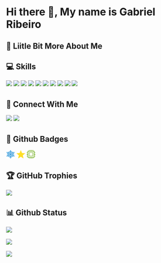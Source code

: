 # Hi there 👋, My name is Gabriel Ribeiro

## 💫 Liitle Bit More About Me

## 💻 Skills
<p>
<img src="https://img.shields.io/badge/java-%23ED8B00.svg?style=for-the-badge&logo=java&logoColor=white" style="margin-bottom: 4px;" height="30px">
<img src="https://img.shields.io/badge/php-%23777BB4.svg?style=for-the-badge&logo=php&logoColor=white" style="margin-bottom: 4px;" height="30px">
<img src="https://img.shields.io/badge/Flutter-%2302569B.svg?style=for-the-badge&logo=Flutter&logoColor=white" style="margin-bottom: 4px;" height="30px">
<img src="https://img.shields.io/badge/html5-%23E34F26.svg?style=for-the-badge&logo=html5&logoColor=white" style="margin-bottom: 4px;" height="30px">
<img src="https://img.shields.io/badge/css3-%231572B6.svg?style=for-the-badge&logo=css3&logoColor=white" style="margin-bottom: 4px;" height="30px">
<img src="https://img.shields.io/badge/react-%2320232a.svg?style=for-the-badge&logo=react&logoColor=%2361DAFB" style="margin-bottom: 4px;" height="30px">
<img src="https://img.shields.io/badge/node.js-6DA55F?style=for-the-badge&logo=node.js&logoColor=white" style="margin-bottom: 4px;" height="30px">
<img src="https://img.shields.io/badge/django-%23092E20.svg?style=for-the-badge&logo=django&logoColor=white" style="margin-bottom: 4px;" height="30px">
<img src="https://img.shields.io/badge/unreal-%23313131.svg?style=for-the-badge&logo=unrealengine&logoColor=white" style="margin-bottom: 4px;" height="30px">
<img src="https://img.shields.io/badge/git-%23F05033.svg?style=for-the-badge&logo=git&logoColor=white" style="margin-bottom: 4px;" height="30px">
</p>

## 👥 Connect With Me
<p>
<a href="https://linkedin.com/in/https://www.linkedin.com/in/ribeirinho/"><img src="https://img.shields.io/badge/linkedin-%230077B5.svg?style=for-the-badge&logo=linkedin&logoColor=white" style="margin-bottom: 4px;" height="30px" target="_blank"></a>
<a href="https://www.instagram.com/https://www.instagram.com/terahard/"><img src="https://img.shields.io/badge/Instagram-%23E4405F.svg?style=for-the-badge&logo=Instagram&logoColor=white" style="margin-bottom: 4px;" height="30px" target="_blank"></a>
</p>

## 🌟 Github Badges
<p>
<img src="https://raw.githubusercontent.com/acervenky/animated-github-badges/master/assets/acbadge.gif" height="24px">
<img src="https://raw.githubusercontent.com/acervenky/animated-github-badges/master/assets/starbadge.gif" height="24px">
<img src="https://raw.githubusercontent.com/acervenky/animated-github-badges/master/assets/devbadge.gif" height="24px">
</p>

## 🏆 GitHub Trophies

<p><img src="https://github-profile-trophy.vercel.app/?username=ribeirinho12">
</p>

## 📊 Github Status

<p><img src="https://github-readme-stats.vercel.app/api?username=ribeirinho12&show_icons=true"><p>

<p><img src="https://github-readme-stats.vercel.app/api/top-langs/?username=ribeirinho12&layout=compact"><p>

<p><img src="https://visitcount.itsvg.in/api?id=ribeirinho12&label=Profile%20Views&color=12&icon=5&pretty=true"><p>
